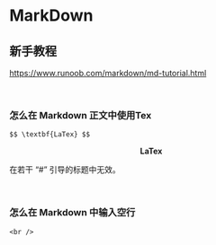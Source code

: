 # MarkDown

## 新手教程

https://www.runoob.com/markdown/md-tutorial.html

<br />

### 怎么在 Markdown 正文中使用Tex

```
$$ \textbf{LaTex} $$ 
```

$$ \textbf{LaTex} $$

在若干 “#” 引导的标题中无效。

<br />

### 怎么在 Markdown 中输入空行

```
<br />
```
